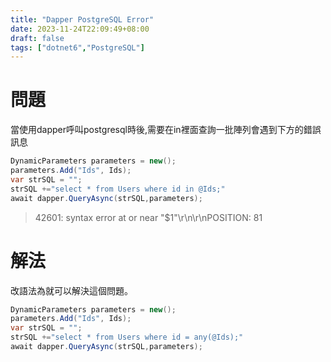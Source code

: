 ```yaml
---
title: "Dapper PostgreSQL Error"
date: 2023-11-24T22:09:49+08:00
draft: false
tags: ["dotnet6","PostgreSQL"]
---
```

# 問題
當使用dapper呼叫postgresql時後,需要在in裡面查詢一批陣列會遇到下方的錯誤訊息
```C#
DynamicParameters parameters = new();
parameters.Add("Ids", Ids);
var strSQL = "";
strSQL +="select * from Users where id in @Ids;"
await dapper.QueryAsync(strSQL,parameters);
```
> 42601: syntax error at or near "$1"\r\n\r\nPOSITION: 81
# 解法
改語法為就可以解決這個問題。
```C#
DynamicParameters parameters = new();
parameters.Add("Ids", Ids);
var strSQL = "";
strSQL +="select * from Users where id = any(@Ids);"
await dapper.QueryAsync(strSQL,parameters);

```

